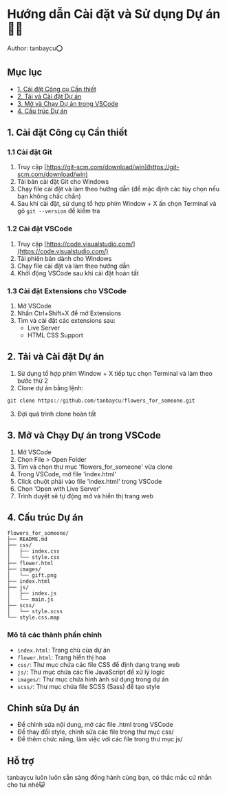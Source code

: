# Hướng dẫn Cài đặt và Sử dụng Dự án 💜🌼
Author: tanbaycu⭕
## Mục lục
- [1. Cài đặt Công cụ Cần thiết](#1-cài-đặt-công-cụ-cần-thiết)
- [2. Tải và Cài đặt Dự án](#2-tải-và-cài-đặt-dự-án)
- [3. Mở và Chạy Dự án trong VSCode](#3-mở-và-chạy-dự-án-trong-vscode)
- [4. Cấu trúc Dự án](#4-cấu-trúc-dự-án)

## 1. Cài đặt Công cụ Cần thiết

### 1.1 Cài đặt Git
1. Truy cập [https://git-scm.com/download/win](https://git-scm.com/download/win)
2. Tải bản cài đặt Git cho Windows
3. Chạy file cài đặt và làm theo hướng dẫn (để mặc định các tùy chọn nếu bạn không chắc chắn)
4. Sau khi cài đặt, sử dụng tổ hợp phím Window + X ấn chọn Terminal và gõ `git --version` để kiểm tra

### 1.2 Cài đặt VSCode
1. Truy cập [https://code.visualstudio.com/](https://code.visualstudio.com/)
2. Tải phiên bản dành cho Windows
3. Chạy file cài đặt và làm theo hướng dẫn
4. Khởi động VSCode sau khi cài đặt hoàn tất

### 1.3 Cài đặt Extensions cho VSCode
1. Mở VSCode
2. Nhấn Ctrl+Shift+X để mở Extensions
3. Tìm và cài đặt các extensions sau:
   - Live Server
   - HTML CSS Support

## 2. Tải và Cài đặt Dự án

1. Sử dụng tổ hợp phím Window + X tiếp tục chọn Terminal và làm theo bước thứ 2
2. Clone dự án bằng lệnh:

```python
git clone https://github.com/tanbaycu/flowers_for_someone.git
```
3. Đợi quá trình clone hoàn tất

## 3. Mở và Chạy Dự án trong VSCode

1. Mở VSCode
2. Chọn File > Open Folder
3. Tìm và chọn thư mục 'flowers_for_someone' vừa clone
4. Trong VSCode, mở file 'index.html'
5. Click chuột phải vào file 'index.html' trong VSCode
6. Chọn 'Open with Live Server'
7. Trình duyệt sẽ tự động mở và hiển thị trang web

## 4. Cấu trúc Dự án
```
flowers_for_someone/
├── README.md
├── css/
│   ├── index.css
│   └── style.css
├── flower.html
├── images/
│   └── gift.png
├── index.html
├── js/
│   ├── index.js
│   └── main.js
├── scss/
│   └── style.scss
└── style.css.map
```

### Mô tả các thành phần chính
- `index.html`: Trang chủ của dự án
- `flower.html`: Trang hiển thị hoa
- `css/`: Thư mục chứa các file CSS để định dạng trang web
- `js/`: Thư mục chứa các file JavaScript để xử lý logic
- `images/`: Thư mục chứa hình ảnh sử dụng trong dự án
- `scss/`: Thư mục chứa file SCSS (Sass) để tạo style

## Chỉnh sửa Dự án
- Để chỉnh sửa nội dung, mở các file .html trong VSCode
- Để thay đổi style, chỉnh sửa các file trong thư mục css/
- Để thêm chức năng, làm việc với các file trong thư mục js/

## Hỗ trợ 


tanbaycu luôn luôn sẵn sàng đồng hành cùng bạn, có thắc mắc cứ nhắn cho tui nhé😺


